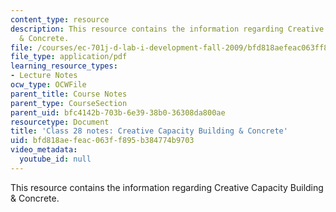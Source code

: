 ```yaml
---
content_type: resource
description: This resource contains the information regarding Creative Capacity Building
  & Concrete.
file: /courses/ec-701j-d-lab-i-development-fall-2009/bfd818aefeac063ff895b384774b9703_MITEC_701JF09_lec28_notes.pdf
file_type: application/pdf
learning_resource_types:
- Lecture Notes
ocw_type: OCWFile
parent_title: Course Notes
parent_type: CourseSection
parent_uid: bfc4142b-703b-6e39-38b0-36308da800ae
resourcetype: Document
title: 'Class 28 notes: Creative Capacity Building & Concrete'
uid: bfd818ae-feac-063f-f895-b384774b9703
video_metadata:
  youtube_id: null
---
```

This resource contains the information regarding Creative Capacity Building & Concrete.